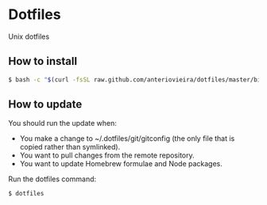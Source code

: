 # Dotfiles

Unix dotfiles

## How to install

```bash
$ bash -c "$(curl -fsSL raw.github.com/anteriovieira/dotfiles/master/bin/dotfiles)"
```

## How to update

You should run the update when:

- You make a change to ~/.dotfiles/git/gitconfig (the only file that is copied rather than symlinked).
- You want to pull changes from the remote repository.
- You want to update Homebrew formulae and Node packages.

Run the dotfiles command:

```bash
$ dotfiles
```